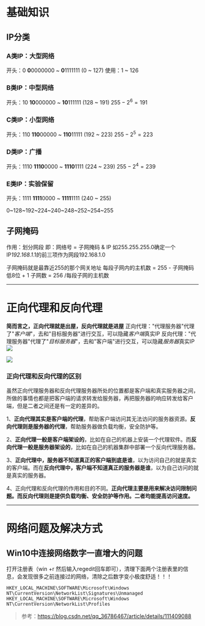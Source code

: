 # 基础知识
## IP分类
### A类IP：大型网络
开头：0
**0**0000000 ~ **0**1111111    (0 ~ 127)
使用：1 ~ 126
### B类IP：中型网络
开头：10
**10**000000 ~ **10**111111    (128 ~ 191)   $255-2^6=191$

### C类IP：小型网络
开头：110
**110**00000 ~ **110**11111    (192 ~ 223)   $255-2^5=223$

### D类IP：广播
开头：1110
**1110**0000 ~ **1110**1111    (224 ~ 239)   $255-2^4=239$

### E类IP：实验保留
开头：1111
**1111**0000 ~ **1111**1111    (240 ~ 255)

0~128~192~224~240~248~252~254~255


## 子网掩码
作用：划分网段
即：网络号 = 子网掩码 & IP
如255.255.255.0确定一个IP*192.168.1*.1的前三项作为网段192.168.1.0

子网掩码就是最靠近255的那个网关地址
每段子网内的主机数 = 255 - 子网掩码低8位 + 1
子网数  = 256 /每段子网的主机数

---

# 正向代理和反向代理
**简而言之，正向代理就是出屋，反向代理就是进屋**
正向代理："代理服务器"代理了"*客户端*"，去和"目标服务器"进行交互，可以隐藏*客户端*真实IP
反向代理："代理服务器"代理了"*目标服务器*"，去和"客户端"进行交互，可以隐藏*服务器*真实IP
![](https://zjpimage.oss-cn-qingdao.aliyuncs.com/%E6%AD%A3%E5%90%91%E4%BB%A3%E7%90%86.png)

![](https://zjpimage.oss-cn-qingdao.aliyuncs.com/%E5%8F%8D%E5%90%91%E4%BB%A3%E7%90%86.png)


### 正向代理和反向代理的区别

虽然正向代理服务器和反向代理服务器所处的位置都是客户端和真实服务器之间，所做的事情也都是把客户端的请求转发给服务器，再把服务器的响应转发给客户端，但是二者之间还是有一定的差异的。

1、**正向代理其实是客户端的代理**，帮助客户端访问其无法访问的服务器资源。**反向代理则是服务器的代理**，帮助服务器做负载均衡，安全防护等。

2、**正向代理一般是客户端架设的**，比如在自己的机器上安装一个代理软件。而**反向代理一般是服务器架设的**，比如在自己的机器集群中部署一个反向代理服务器。

3、**正向代理中，服务器不知道真正的客户端到底是谁**，以为访问自己的就是真实的客户端。而在**反向代理中，客户端不知道真正的服务器是谁**，以为自己访问的就是真实的服务器。

4、正向代理和反向代理的作用和目的不同。**正向代理主要是用来解决访问限制问题。而反向代理则是提供负载均衡、安全防护等作用。二者均能提高访问速度。**

---

# 网络问题及解决方式
## Win10中连接网络数字一直增大的问题
打开注册表（win +r 然后输入regedit回车即可），清理下面两个注册表里的信息，会发现很多之前连接过的网络，清除之后数字变小极度舒适！！！
```
HKEY_LOCAL_MACHINE\SOFTWARE\Microsoft\Windows NT\CurrentVersion\NetworkList\Signatures\Unmanaged
HKEY_LOCAL_MACHINE\SOFTWARE\Microsoft\Windows NT\CurrentVersion\NetworkList\Profiles
```
>参考：https://blog.csdn.net/qq_36786467/article/details/111409088